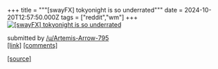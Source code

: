 +++
title = """[swayFX] tokyonight is so underrated"""
date = 2024-10-20T12:57:50.000Z
tags = ["reddit","wm"]
+++
[![[swayFX] tokyonight is so underrated](https://preview.redd.it/ertpqc7iswvd1.png?width=640&crop=smart&auto=webp&s=60c2d652b83b5ca18c2af4ca657060411fe53062 "[swayFX] tokyonight is so underrated")](https://www.reddit.com/r/unixporn/comments/1g7y3nl/swayfx_tokyonight_is_so_underrated/)

submitted by [/u/Artemis-Arrow-795](https://www.reddit.com/user/Artemis-Arrow-795)  
[\[link\]](https://i.redd.it/ertpqc7iswvd1.png) [\[comments\]](https://www.reddit.com/r/unixporn/comments/1g7y3nl/swayfx_tokyonight_is_so_underrated/)

[[source]](https://www.reddit.com/r/unixporn/comments/1g7y3nl/swayfx_tokyonight_is_so_underrated/)
